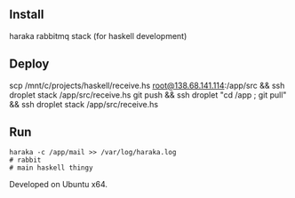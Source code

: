 Install
------

haraka
rabbitmq
stack (for haskell development)


Deploy
------
scp /mnt/c/projects/haskell/receive.hs root@138.68.141.114:/app/src && ssh droplet stack /app/src/receive.hs
git push && ssh droplet "cd /app ; git pull" && ssh droplet stack /app/src/receive.hs 

Run
------
```
haraka -c /app/mail >> /var/log/haraka.log
# rabbit
# main haskell thingy
```
Developed on Ubuntu x64.
